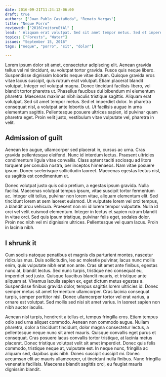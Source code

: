 ```yaml
---
date: 2016-09-21T11:24:12-06:00
draft: true
authors: ["Juan Pablo Castañeda", "Renato Vargas"]
title: "Neque Porro"
reviewed: ["2016CroitoruEtAl" ]
lead: " Aliquam erat volutpat. Sed sit amet tempor metus. Sed et imperdiet dolor. In pharetra consequat nisl, a volutpat ante lobortis ut. Ut facilisis augue in urna elementum sagittis. Pellentesque posuere ultrices sapien, id pulvinar quam pharetra eget. Proin velit justo, vestibulum vitae vulputate vel, pharetra in velit."
topics: ["Forests", "Water"]
issues: "September 15, 2016"
tags: ["neque", "porro", "sit", "dolor"]

---
```




Lorem ipsum dolor sit amet, consectetur adipiscing elit. Aenean gravida tellus vel mi tincidunt, eu volutpat tortor gravida. Fusce quis neque libero. Suspendisse dignissim lobortis neque vitae dictum. Quisque gravida eros vitae lacus suscipit, quis rutrum erat volutpat. Etiam placerat blandit volutpat. Integer vel volutpat magna. Donec tincidunt facilisis libero, vel blandit tortor pharetra ut. Phasellus faucibus dui bibendum mi elementum pharetra. Maecenas maximus nibh iaculis tristique sagittis. Aliquam erat volutpat. Sed sit amet tempor metus. Sed et imperdiet dolor. In pharetra consequat nisl, a volutpat ante lobortis ut. Ut facilisis augue in urna elementum sagittis. Pellentesque posuere ultrices sapien, id pulvinar quam pharetra eget. Proin velit justo, vestibulum vitae vulputate vel, pharetra in velit.

## Admission of guilt

Aenean leo augue, ullamcorper sed placerat in, cursus ac urna. Cras gravida pellentesque eleifend. Nunc id interdum lectus. Praesent ultricies condimentum ligula vitae convallis. Class aptent taciti sociosqu ad litora torquent per conubia nostra, per inceptos himenaeos. Nam vitae posuere ipsum. Donec scelerisque sollicitudin laoreet. Maecenas egestas lectus nisl, eu sagittis est condimentum ut.

Donec volutpat justo quis odio pretium, a egestas ipsum gravida. Nulla facilisi. Maecenas volutpat tempus ipsum, vitae suscipit tortor fermentum ac. Integer elit tellus, pulvinar non lorem vitae, aliquam elementum elit. Sed tincidunt lorem at sem laoreet euismod. Ut vulputate lorem vel orci tempus, a blandit arcu vehicula. Praesent non mi id lorem tempor vulputate. Nulla id orci vel velit euismod elementum. Integer in lectus et sapien rutrum blandit in vitae orci. Sed quis ipsum tristique, pulvinar felis eget, sodales dolor. Proin nec nibh vel mi dignissim ultrices. Pellentesque vel quam lacus. Proin in lacinia nibh.

## I shrunk it

Cum sociis natoque penatibus et magnis dis parturient montes, nascetur ridiculus mus. Duis sollicitudin, leo ac molestie pulvinar, lacus nunc mollis enim, quis vulputate nibh erat non ante. Cras sit amet ante finibus, egestas nunc at, blandit lectus. Sed nunc turpis, tristique nec consequat eu, imperdiet sed justo. Quisque faucibus blandit mauris, et tristique ante aliquam at. Vivamus iaculis sapien ex, eget dictum metus egestas a. Suspendisse finibus gravida dolor, tempus sagittis lorem ultricies id. Donec semper metus sit amet fermentum ullamcorper. Cras lacinia consequat turpis, semper porttitor nisl. Donec ullamcorper tortor vel erat varius, a ornare est volutpat. Sed mollis sed nisi sit amet varius. In laoreet sapien non nibh auctor iaculis.

Aenean nisl turpis, hendrerit a tellus et, tempus fringilla eros. Etiam tempus odio sed urna aliquet commodo. Aenean non commodo augue. Nullam pharetra, dolor a tincidunt tincidunt, dolor magna consectetur lectus, a pellentesque neque nunc sit amet mauris. Quisque convallis eget purus et consequat. Cras posuere lacus convallis tortor tristique, at lacinia metus placerat. Donec tristique volutpat velit sit amet imperdiet. Donec quis felis commodo, tristique neque at, vulputate est. In neque nunc, fringilla ac aliquam sed, dapibus quis nibh. Donec suscipit suscipit mi. Donec accumsan elit ac mauris ullamcorper, ut tincidunt nulla finibus. Nunc fringilla venenatis facilisis. Maecenas blandit sagittis orci, eu feugiat mauris dignissim blandit.
